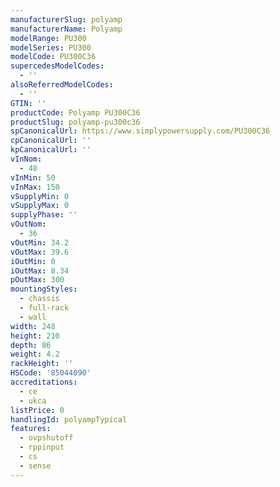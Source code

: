 ```yaml
---
manufacturerSlug: polyamp
manufacturerName: Polyamp
modelRange: PU300
modelSeries: PU300
modelCode: PU300C36
supercedesModelCodes:
  - ''
alsoReferredModelCodes:
  - ''
GTIN: ''
productCode: Polyamp PU300C36
productSlug: polyamp-pu300c36
spCanonicalUrl: https://www.simplypowersupply.com/PU300C36
cpCanonicalUrl: ''
kpCanonicalUrl: ''
vInNom:
  - 48
vInMin: 50
vInMax: 150
vSupplyMin: 0
vSupplyMax: 0
supplyPhase: ''
vOutNom:
  - 36
vOutMin: 34.2
vOutMax: 39.6
iOutMin: 0
iOutMax: 8.34
pOutMax: 300
mountingStyles:
  - chassis
  - full-rack
  - wall
width: 248
height: 210
depth: 86
weight: 4.2
rackHeight: ''
HSCode: '85044090'
accreditations:
  - ce
  - ukca
listPrice: 0
handlingId: polyampTypical
features:
  - ovpshutoff
  - rppinput
  - cs
  - sense
---
```


